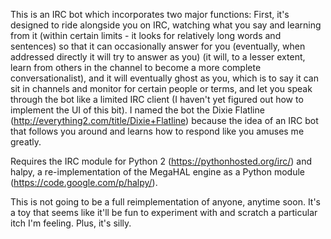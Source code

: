 This is an IRC bot which incorporates two major functions: First, it's designed to ride alongside you on IRC, watching what you say and learning from it (within certain limits - it looks for relatively long words and sentences) so that it can occasionally answer for you (eventually, when addressed directly it will try to answer as you) (it will, to a lesser extent, learn from others in the channel to become a more complete conversationalist), and it will eventually ghost as you, which is to say it can sit in channels and monitor for certain people or terms, and let you speak through the bot like a limited IRC client (I haven't yet figured out how to implement the UI of this bit).  I named the bot the Dixie Flatline (http://everything2.com/title/Dixie+Flatline) because the idea of an IRC bot that follows you around and learns how to respond like you amuses me greatly.

Requires the IRC module for Python 2 (https://pythonhosted.org/irc/) and halpy, a re-implementation of the MegaHAL engine as a Python module (https://code.google.com/p/halpy/).

This is not going to be a full reimplementation of anyone, anytime soon.  It's a toy that seems like it'll be fun to experiment with and scratch a particular itch I'm feeling.  Plus, it's silly.

